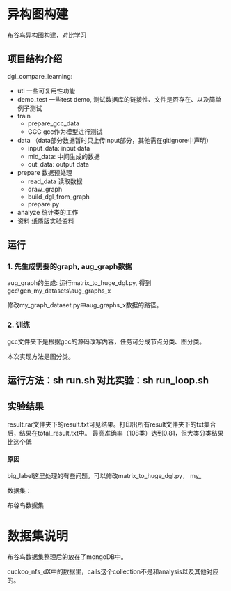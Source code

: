 # 异构图构建
布谷鸟异构图构建，对比学习

## 项目结构介绍

dgl_compare_learning:

- utl 一些可复用性功能
- demo_test 一些test demo, 测试数据库的链接性、文件是否存在、以及简单例子测试
- train 
  - prepare_gcc_data
  - GCC gcc作为模型进行测试
- data （data部分数据暂时只上传input部分，其他需在gitignore中声明）
  - input_data: input data
  - mid_data: 中间生成的数据
  - out_data: output data
- prepare 数据预处理
  - read_data 读取数据
  - draw_graph
  - build_dgl_from_graph
  - prepare.py
- analyze 统计类的工作
- 资料 纸质版实验资料


## 运行
### 1. 先生成需要的graph, aug_graph数据
aug_graph的生成: 运行matrix_to_huge_dgl.py, 得到gcc\gen_my_datasets\aug_graphs_x

修改my_graph_dataset.py中aug_graphs_x数据的路径。

### 2. 训练
gcc文件夹下是根据gcc的源码改写内容，任务可分成节点分类、图分类。

本次实现方法是图分类。

## 运行方法：sh run.sh 对比实验：sh run_loop.sh

## 实验结果

result.rar文件夹下的result.txt可见结果。打印出所有result文件夹下的txt集合后，结果在total_result.txt中。 最高准确率（108类）达到0.81，但大类分类结果比这个低

#### 原因

big_label这里处理的有些问题。可以修改matrix_to_huge_dgl.py， my_



数据集：

布谷鸟数据集

# 数据集说明

布谷鸟数据集整理后的放在了mongoDB中。

cuckoo_nfs_dX中的数据里，calls这个collection不是和analysis以及其他对应的。
